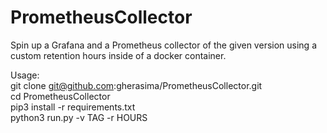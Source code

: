 # PrometheusCollector
Spin up a Grafana and a Prometheus collector of the given version using a custom retention hours inside of a docker container.

Usage:<br>
git clone git@github.com:gherasima/PrometheusCollector.git<br>
cd PrometheusCollector<br>
pip3 install -r requirements.txt<br>
python3 run.py -v TAG -r HOURS<br>
